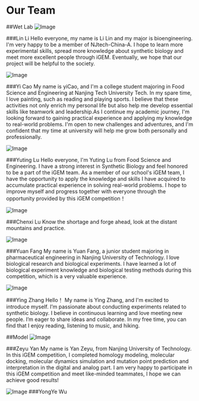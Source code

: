 # Our Team

##Wet Lab
 ![Image](img/lilin.jpg)
 
###Lin Li
 Hello everyone, my name is Li Lin and my major is bioengineering. I'm very happy to be a member of NJtech-China-A. I hope to learn more experimental skills, spread more knowledge about synthetic biology and meet more excellent people through iGEM. Eventually, we hope that our project will be helpful to the society.

  ![Image](img/caoyi.jpg) 

###Yi Cao
My name is yiCao, and I'm a college student majoring in Food Science and Engineering at Nanjing Tech University Tech. In my spare time, I love painting, such as reading and playing sports. I believe that these activities not only enrich my personal life but also help me develop essential skills like teamwork and leadership.As I continue my academic journey, I'm looking forward to gaining practical experience and applying my knowledge to real-world problems. I'm open to new challenges and adventures, and I'm confident that my time at university will help me grow both personally and professionally.

  ![Image](img/luyuting.jpg)

###Yuting Lu
 Hello everyone, I'm Yuting Lu from Food Science and Engineering. I have a strong interest in Synthetic Biology and feel honored to be a part of the iGEM team. As a member of our school's iGEM team, I have the opportunity to apply the knowledge and skills I have acquired to accumulate practical experience in solving real-world problems. I hope to improve myself and progress together with everyone through the opportunity provided by this iGEM competition！

  ![Image](img/luchenxi.jpg)

###Chenxi Lu
Know the shortage and forge ahead, look at the distant mountains and practice.

  ![Image](img/fangyuan.jpg)
 
###Yuan Fang
My name is Yuan Fang, a junior student majoring in pharmaceutical engineering in Nanjing University of Technology. I love biological research and biological experiments. I have learned a lot of biological experiment knowledge and biological testing methods during this competition, which is a very valuable experience.

  ![Image](img/zhangying.jpg)

###Ying Zhang
Hello！ My name is Ying Zhang, and I'm excited to introduce myself. I’m passionate about conducting experiments related to synthetic biology. I believe in continuous learning and love meeting new people. I’m eager to share ideas and collaborate. In my free time, you can find that I enjoy reading, listening to music, and hiking.

##Model
  ![Image](img/yanzeyu.jpg)

###Zeyu Yan
My name is Yan Zeyu, from Nanjing University of Technology. In this iGEM competition, I completed homology modeling, molecular docking, molecular dynamics simulation and mutation point prediction and interpretation in the digital and analog part. I am very happy to participate in this iGEM competition and meet like-minded teammates, I hope we can achieve good results!

  ![Image](img/wuyongye.jpg)
###YongYe Wu


 
